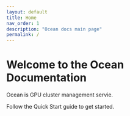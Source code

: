 ```yaml
---
layout: default
title: Home
nav_order: 1
description: "Ocean docs main page"
permalink: /
---
```


# Welcome to the Ocean Documentation

Ocean is GPU cluster management servie.

Follow the Quick Start guide to get started.